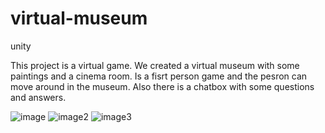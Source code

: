 # virtual-museum
unity

This project is a virtual game. We created a virtual museum with some paintings and a cinema room. Is a fisrt person game and the pesron can move around in the  museum. Also there is a chatbox with some questions and answers.

![image](https://github.com/johnkanel/virtual-museum/assets/105885942/43e0f166-9044-4fe9-ba04-1ac84456d7d0)
![image2](https://github.com/johnkanel/virtual-museum/assets/105885942/6bb1395e-017d-42df-9fef-adac0238847e)
![image3](https://github.com/johnkanel/virtual-museum/assets/105885942/9a0d6786-3fb0-4081-86b2-c89bab79abc2)
